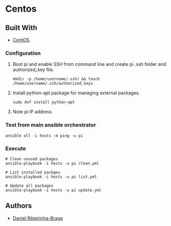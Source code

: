 # Centos

## Built With

* [CentOS](https://www.centos.org/).

### Configuration

1. Boot pi and enable SSH from command line and create pi .ssh folder and authorized_key file.

    ```shell
    mkdir -p /home/username/.ssh/ && touch /home/username/.ssh/authorized_keys
    ```

2. Install python-apt package for managing external packages.

    ```shell
    sudo dnf install python-apt
    ```

3. Note pi IP address.

### Test from main ansible orchestrator

  ```shell
  ansible all -i hosts -m ping -u pi
  ```

### Execute

  ```shell
  # Clean unused packages
  ansible-playbook -i hosts -u pi clean.yml

  # List installed packges
  ansible-playbook -i hosts -u pi list.yml

  # Update all packages
  ansible-playbook -i hosts -u pi update.yml
  ```

## Authors

* [Daniel Ribeirinha-Braga](https://github.com/DBragz)
